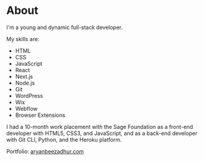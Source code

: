 # About

I'm a young and dynamic full-stack developer.

My skills are:
* HTML
* CSS
* JavaScript
* React
* Next.js
* Node.js
* Git
* WordPress
* Wix
* Webflow
* Browser Extensions

I had a 10-month work placement with the Sage Foundation as a front-end developer with HTML5, CSS3, and JavaScript, and as a back-end developer with Git CLI, Python, and the Heroku platform.

Portfolio: [aryanbeezadhur.com](https://aryanbeezadhur.com)
